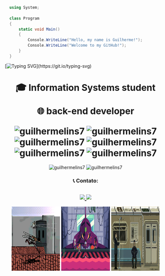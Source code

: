 ```csharp
  using System;

  class Program
  {
      static void Main()
      {
          Console.WriteLine("Hello, my name is Guilherme!");
          Console.WriteLine("Welcome to my GitHub!");
      }
  }
```

[![Typing SVG](https://readme-typing-svg.herokuapp.com?font=Fira+Code&size=35&center=true&vCenter=true&width=1000&lines=Hello,+my+name+is+Guilherme!;Welcome+to+my+GitHub!)](https://git.io/typing-svg)

<h1 align="center">
🎓 Information Systems student

🌐 back-end developer

<div align="center">
  <img src="https://cdn.jsdelivr.net/gh/devicons/devicon@latest/icons/csharp/csharp-original.svg" alt="guilhermelins7" height="60"/>
  <img src="https://cdn.jsdelivr.net/gh/devicons/devicon@latest/icons/dotnetcore/dotnetcore-original.svg" alt="guilhermelins7" height="60"/>
  <img src="https://cdn.jsdelivr.net/gh/devicons/devicon@latest/icons/html5/html5-original.svg" alt="guilhermelins7" height="60"/>
  <img src="https://cdn.jsdelivr.net/gh/devicons/devicon@latest/icons/css3/css3-original.svg" alt="guilhermelins7" height="60"/>
  <img src="https://cdn.jsdelivr.net/gh/devicons/devicon@latest/icons/javascript/javascript-original.svg" alt="guilhermelins7" height="60"/>
  <img src="https://cdn.jsdelivr.net/gh/devicons/devicon@latest/icons/java/java-original.svg" alt="guilhermelins7" height="60"/>
</div>

</h1>

<div align="center">
  <img src="https://github-readme-stats.vercel.app/api/top-langs?username=guilhermelins7&show_icons=true&locale=en&layout=donut&theme=react" alt="guilhermelins7" height="170" />
  <img src="https://github-readme-stats.vercel.app/api?username=guilhermelins7&show_icons=true&theme=react" alt="guilhermelins7" height="170" />
</div>

<h3 align="center">📞 Contato:</h3>

<h2 align="center">
  <div align="center">
    <a href="https://www.linkedin.com/in/guilherme-lins7/" target= "_blank"> <img src="https://img.shields.io/badge/LinkedIn-0077B5?style=for-the-badge&logo=linkedin&logoColor=white" target= "_blank" /> </a>
    <a href="mailto:guilherme7lins@gmail.com" target= "_blank"> <img src="https://img.shields.io/badge/Gmail-D14836?style=for-the-badge&logo=gmail&logoColor=white" target= "_blank" /> </a>
  </div>
</h2>

<div align="center">
  <img width="30%" height="200px"src="images/aot.gif" />
  <img width="30%" height="200px" src="images/neongeva.gif" />
  <img width="30%" height="200px" src="images/mrrobot.gif" />
</div>